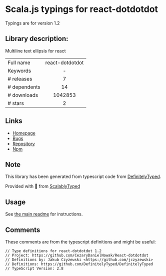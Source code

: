 
# Scala.js typings for react-dotdotdot

Typings are for version 1.2

## Library description:
Multiline text ellipsis for react

|                    |                 |
| ------------------ | :-------------: |
| Full name          | react-dotdotdot |
| Keywords           | - |
| # releases         | 7 |
| # dependents       | 14 |
| # downloads        | 1042853 |
| # stars            | 2 |

## Links
- [Homepage](https://github.com/CezaryDanielNowak/React-dotdotdot#readme)
- [Bugs](https://github.com/CezaryDanielNowak/React-dotdotdot/issues)
- [Repository](https://github.com/CezaryDanielNowak/React-dotdotdot)
- [Npm](https://www.npmjs.com/package/react-dotdotdot)
    


## Note
This library has been generated from typescript code from [DefinitelyTyped](https://definitelytyped.org).

Provided with :purple_heart: from [ScalablyTyped](https://github.com/oyvindberg/ScalablyTyped)

## Usage
See [the main readme](../../readme.md) for instructions.

## Comments

These comments are from the typescript definitions and might be useful:
```
// Type definitions for react-dotdotdot 1.2
// Project: https://github.com/CezaryDanielNowak/React-dotdotdot
// Definitions by: Jakub Czyżewski <https://github.com/jczyzewski>
// Definitions: https://github.com/DefinitelyTyped/DefinitelyTyped
// TypeScript Version: 2.8

```

